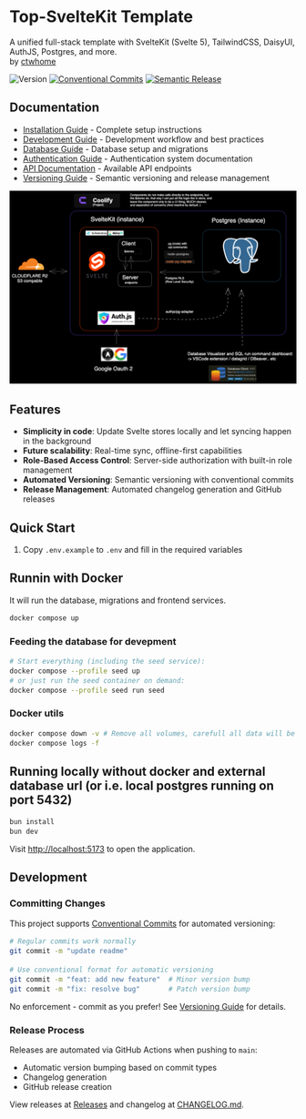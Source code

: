# Top-SvelteKit Template

A unified full-stack template with SvelteKit (Svelte 5), TailwindCSS, DaisyUI, AuthJS, Postgres, and more.\
by [ctwhome](https://ctwhome.com)

![Version](https://img.shields.io/badge/version-1.0.0-blue)
[![Conventional Commits](https://img.shields.io/badge/Conventional%20Commits-1.0.0-yellow.svg)](https://conventionalcommits.org)
[![Semantic Release](https://img.shields.io/badge/%20%20%F0%9F%93%A6%F0%9F%9A%80-semantic--release-e10079.svg)](https://github.com/semantic-release/semantic-release)

## Documentation
- [Installation Guide](docs/INSTALLATION.md) - Complete setup instructions
- [Development Guide](docs/DEVELOPMENT.md) - Development workflow and best practices
- [Database Guide](docs/DATABASE.md) - Database setup and migrations
- [Authentication Guide](docs/AUTH.md) - Authentication system documentation
- [API Documentation](docs/API.md) - Available API endpoints
- [Versioning Guide](docs/VERSIONING.md) - Semantic versioning and release management


![System Architecture](docs/diagram.excalidraw.png)

## Features

- **Simplicity in code**: Update Svelte stores locally and let syncing happen in the background
- **Future scalability**: Real-time sync, offline-first capabilities
- **Role-Based Access Control**: Server-side authorization with built-in role management
- **Automated Versioning**: Semantic versioning with conventional commits
- **Release Management**: Automated changelog generation and GitHub releases


## Quick Start
1. Copy `.env.example` to `.env` and fill in the required variables

## Runnin with Docker
It will run the database, migrations and frontend services.
```bash
docker compose up
```
### Feeding the database for devepment
```bash
# Start everything (including the seed service):
docker compose --profile seed up
# or just run the seed container on demand:
docker compose --profile seed run seed
```

### Docker utils
```bash
docker compose down -v # Remove all volumes, carefull all data will be lost.
docker compose logs -f
```


## Running locally without docker and external database url (or i.e. local postgres running on port 5432)
```bash
bun install
bun dev
```

Visit [http://localhost:5173](http://localhost:5173) to open the application.

## Development

### Committing Changes
This project supports [Conventional Commits](https://www.conventionalcommits.org/) for automated versioning:

```bash
# Regular commits work normally
git commit -m "update readme"

# Use conventional format for automatic versioning
git commit -m "feat: add new feature"  # Minor version bump
git commit -m "fix: resolve bug"       # Patch version bump
```

No enforcement - commit as you prefer! See [Versioning Guide](docs/VERSIONING.md) for details.

### Release Process
Releases are automated via GitHub Actions when pushing to `main`:
- Automatic version bumping based on commit types
- Changelog generation
- GitHub release creation

View releases at [Releases](../../releases) and changelog at [CHANGELOG.md](CHANGELOG.md).
